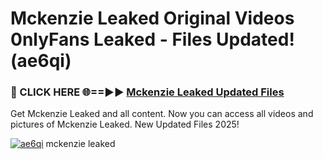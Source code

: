 # Mckenzie Leaked Original Videos 0nlyFans Leaked - Files Updated! (ae6qi)

<h3>🔴 CLICK HERE 🌐==►► <a href="https://tinyurl.com/2wckxsce" rel="nofollow">Mckenzie Leaked Updated Files</a></h3>

Get Mckenzie Leaked and all content. Now you can access all videos and pictures of Mckenzie Leaked. New Updated Files 2025!

[![ae6qi](https://i.imgur.com/AFduVYN.gif)](https://tinyurl.com/2wckxsce)
mckenzie leaked